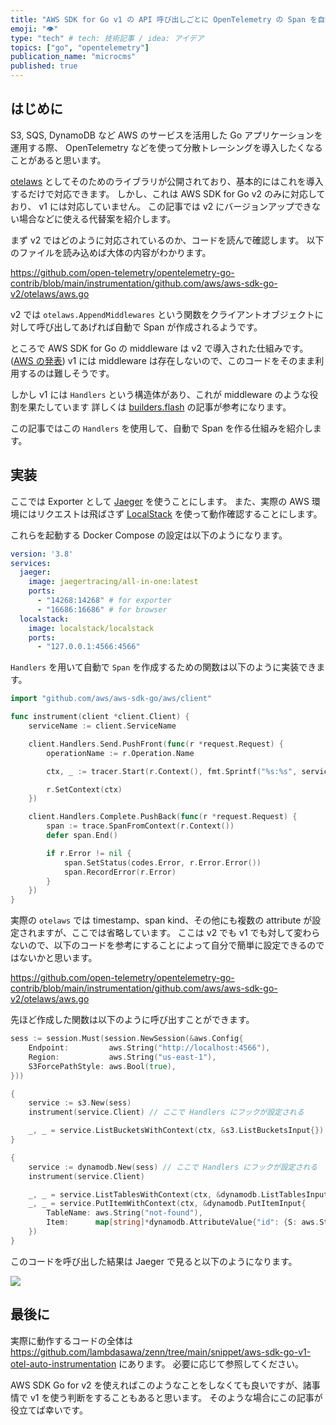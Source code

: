 ```yaml
---
title: "AWS SDK for Go v1 の API 呼び出しごとに OpenTelemetry の Span を自動で作成する"
emoji: "👁️"
type: "tech" # tech: 技術記事 / idea: アイデア
topics: ["go", "opentelemetry"]
publication_name: "microcms"
published: true
---
```


## はじめに

S3, SQS, DynamoDB など AWS のサービスを活用した Go アプリケーションを運用する際、 OpenTelemetry などを使って分散トレーシングを導入したくなることがあると思います。

[otelaws](https://pkg.go.dev/go.opentelemetry.io/contrib/instrumentation/github.com/aws/aws-sdk-go-v2/otelaws) としてそのためのライブラリが公開されており、基本的にはこれを導入するだけで対応できます。
しかし、これは AWS SDK for Go v2 のみに対応しており、 v1 には対応していません。
この記事では v2 にバージョンアップできない場合などに使える代替案を紹介します。

まず v2 ではどのように対応されているのか、コードを読んで確認します。
以下のファイルを読み込めば大体の内容がわかります。

<https://github.com/open-telemetry/opentelemetry-go-contrib/blob/main/instrumentation/github.com/aws/aws-sdk-go-v2/otelaws/aws.go>

v2 では `otelaws.AppendMiddlewares` という関数をクライアントオブジェクトに対して呼び出してあげれば自動で Span が作成されるようです。

ところで AWS SDK for Go の middleware は v2 で導入された仕組みです。 ([AWS の発表](https://aws.amazon.com/jp/about-aws/whats-new/2021/01/aws-sdk-for-go-version-2-now-generally-available/))
v1 には middleware は存在しないので、このコードをそのまま利用するのは難しそうです。

しかし v1 には `Handlers` という構造体があり、これが middleware のような役割を果たしています
詳しくは [builders.flash](https://aws.amazon.com/jp/builders-flash/202206/backstage-aws-sdk-02/?awsf.filter-name=*all) の記事が参考になります。

この記事ではこの `Handlers` を使用して、自動で Span を作る仕組みを紹介します。

## 実装

ここでは Exporter として [Jaeger](https://www.jaegertracing.io/) を使うことにします。
また、実際の AWS 環境にはリクエストは飛ばさず [LocalStack](https://github.com/localstack/localstack) を使って動作確認することにします。

これらを起動する Docker Compose の設定は以下のようになります。

```yml
version: '3.8'
services:
  jaeger:
    image: jaegertracing/all-in-one:latest
    ports:
      - "14268:14268" # for exporter
      - "16686:16686" # for browser
  localstack:
    image: localstack/localstack
    ports:
      - "127.0.0.1:4566:4566"
```

`Handlers` を用いて自動で `Span` を作成するための関数は以下のように実装できます。

```go
import "github.com/aws/aws-sdk-go/aws/client"

func instrument(client *client.Client) {
	serviceName := client.ServiceName

	client.Handlers.Send.PushFront(func(r *request.Request) {
		operationName := r.Operation.Name

		ctx, _ := tracer.Start(r.Context(), fmt.Sprintf("%s:%s", serviceName, operationName))

		r.SetContext(ctx)
	})

	client.Handlers.Complete.PushBack(func(r *request.Request) {
		span := trace.SpanFromContext(r.Context())
		defer span.End()

		if r.Error != nil {
			span.SetStatus(codes.Error, r.Error.Error())
			span.RecordError(r.Error)
		}
	})
}
```

実際の `otelaws` では timestamp、span kind、その他にも複数の attribute が設定されますが、ここでは省略しています。
ここは v2 でも v1 でも対して変わらないので、以下のコードを参考にすることによって自分で簡単に設定できるのではないかと思います。

<https://github.com/open-telemetry/opentelemetry-go-contrib/blob/main/instrumentation/github.com/aws/aws-sdk-go-v2/otelaws/aws.go>

先ほど作成した関数は以下のように呼び出すことができます。

```go
sess := session.Must(session.NewSession(&aws.Config{
	Endpoint:         aws.String("http://localhost:4566"),
	Region:           aws.String("us-east-1"),
	S3ForcePathStyle: aws.Bool(true),
}))

{
	service := s3.New(sess)
	instrument(service.Client) // ここで Handlers にフックが設定される

	_, _ = service.ListBucketsWithContext(ctx, &s3.ListBucketsInput{})
}

{
	service := dynamodb.New(sess) // ここで Handlers にフックが設定される
	instrument(service.Client)

	_, _ = service.ListTablesWithContext(ctx, &dynamodb.ListTablesInput{})
	_, _ = service.PutItemWithContext(ctx, &dynamodb.PutItemInput{
		TableName: aws.String("not-found"),
		Item:      map[string]*dynamodb.AttributeValue{"id": {S: aws.String("1")}},
	})
}
```

このコードを呼び出した結果は Jaeger で見ると以下のようになります。

![](https://storage.googleapis.com/zenn-user-upload/d6c1455e6d88-20221016.png)

## 最後に

実際に動作するコードの全体は <https://github.com/lambdasawa/zenn/tree/main/snippet/aws-sdk-go-v1-otel-auto-instrumentation> にあります。
必要に応じて参照してください。

AWS SDK Go for v2 を使えればこのようなことをしなくても良いですが、諸事情で v1 を使う判断をすることもあると思います。
そのような場合にこの記事が役立てば幸いです。
